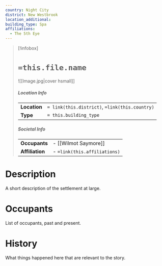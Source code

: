 ```yaml
---
country: Night City
district: New Westbrook
location_additional: 
building_type: Spa
affiliations:
  - The 5th Eye
---
```

> [!infobox]  
> # `=this.file.name`
> ![[Image.jpg|cover hsmall]]  
> ##### Location Info
> | | |  
> |---|---|  
> | **Location** | `= link(this.district)`, `=link(this.country)` |
> | **Type** | `= this.building_type` |
> ##### Societal Info
> | | |  
> |---|---|  
> | **Occupants** | - [[Wilmot Saymore]] |
> | **Affiliation** | - `=link(this.affiliations)` |
# Description
A short description of the settlement at large.
# Occupants
List of occupants, past and present.
# History
What things happened here that are relevant to the story.
